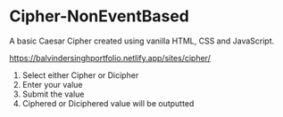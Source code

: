 # Cipher-NonEventBased
A basic Caesar Cipher created using vanilla HTML, CSS and JavaScript.

https://balvindersinghportfolio.netlify.app/sites/cipher/

1. Select either Cipher or Dicipher
2. Enter your value
3. Submit the value
4. Ciphered or Diciphered value will be outputted

